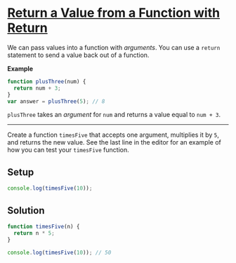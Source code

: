 # [Return a Value from a Function with Return](https://learn.freecodecamp.org/javascript-algorithms-and-data-structures/basic-javascript/return-a-value-from-a-function-with-return)

We can pass values into a function with _arguments_. You can use a `return` statement to send a value back out of a function.

**Example**

```js
function plusThree(num) {
  return num + 3;
}
var answer = plusThree(5); // 8
```

`plusThree` takes an _argument_ for `num` and returns a value equal to `num + 3`.

---

Create a function `timesFive` that accepts one argument, multiplies it by `5`, and returns the new value. See the last line in the editor for an example of how you can test your `timesFive` function.

## Setup

```js
console.log(timesFive(10));
```

## Solution

```js
function timesFive(n) {
  return n * 5;
}

console.log(timesFive(10)); // 50
```